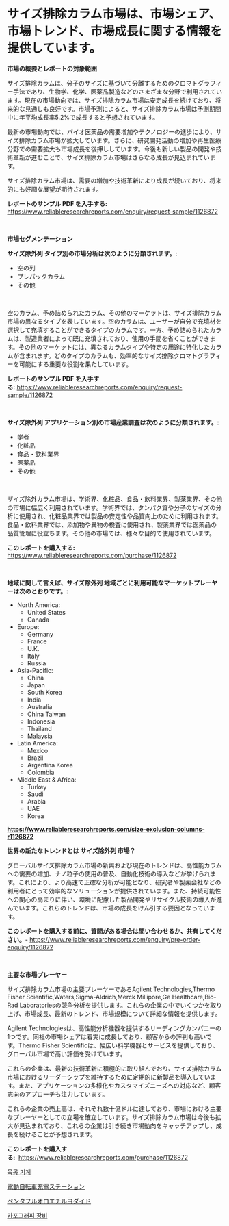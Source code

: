 <p><h1>サイズ排除カラム市場は、市場シェア、市場トレンド、市場成長に関する情報を提供しています。</h1></p><p><strong>市場の概要とレポートの対象範囲</strong></p>
<p><p>サイズ排除カラムは、分子のサイズに基づいて分離するためのクロマトグラフィー手法であり、生物学、化学、医薬品製造などのさまざまな分野で利用されています。現在の市場動向では、サイズ排除カラム市場は安定成長を続けており、将来的な見通しも良好です。市場予測によると、サイズ排除カラム市場は予測期間中に年平均成長率5.2%で成長すると予想されています。</p><p>最新の市場動向では、バイオ医薬品の需要増加やテクノロジーの進歩により、サイズ排除カラム市場が拡大しています。さらに、研究開発活動の増加や再生医療分野での需要拡大も市場成長を後押ししています。今後も新しい製品の開発や技術革新が進むことで、サイズ排除カラム市場はさらなる成長が見込まれています。</p><p>サイズ排除カラム市場は、需要の増加や技術革新により成長が続いており、将来的にも好調な展望が期待されます。</p></p>
<p><strong>レポートのサンプル PDF を入手する:</strong> <a href="https://www.reliableresearchreports.com/enquiry/request-sample/1126872">https://www.reliableresearchreports.com/enquiry/request-sample/1126872</a></p>
<p>&nbsp;</p>
<p><strong>市場セグメンテーション</strong></p>
<p><strong>サイズ除外列 タイプ別の市場分析は次のように分類されます。:</strong></p>
<p><ul><li>空の列</li><li>プレパックカラム</li><li>その他</li></ul></p>
<p>&nbsp;</p>
<p><p>空のカラム、予め詰められたカラム、その他のマーケットは、サイズ排除カラム市場の異なるタイプを表しています。空のカラムは、ユーザーが自分で充填材を選択して充填することができるタイプのカラムです。一方、予め詰められたカラムは、製造業者によって既に充填されており、使用の手間を省くことができます。その他のマーケットには、異なるカラムタイプや特定の用途に特化したカラムが含まれます。どのタイプのカラムも、効率的なサイズ排除クロマトグラフィーを可能にする重要な役割を果たしています。</p></p>
<p><strong>レポートのサンプル PDF を入手する:</strong>&nbsp;<a href="https://www.reliableresearchreports.com/enquiry/request-sample/1126872">https://www.reliableresearchreports.com/enquiry/request-sample/1126872</a></p>
<p>&nbsp;</p>
<p><strong> サイズ除外列 アプリケーション別の市場産業調査は次のように分類されます。:</strong></p>
<p><ul><li>学者</li><li>化粧品</li><li>食品・飲料業界</li><li>医薬品</li><li>その他</li></ul></p>
<p>&nbsp;</p>
<p><p>ザイズ除外カラム市場は、学術界、化粧品、食品・飲料業界、製薬業界、その他の市場に幅広く利用されています。学術界では、タンパク質や分子のサイズの分析に使用され、化粧品業界では製品の安定性や品質向上のために利用されます。食品・飲料業界では、添加物や異物の検査に使用され、製薬業界では医薬品の品質管理に役立ちます。その他の市場では、様々な目的で使用されています。</p></p>
<p><strong>このレポートを購入する:</strong>&nbsp; <a href="https://www.reliableresearchreports.com/purchase/1126872">https://www.reliableresearchreports.com/purchase/1126872</a></p>
<p>&nbsp;</p>
<p><strong>地域に関して言えば、サイズ除外列 地域ごとに利用可能なマーケットプレーヤーは次のとおりです。:</strong></p>
<p><ul>
    <li>
        North America:
        <ul>
            <li>United States</li>
            <li>Canada</li>
        </ul>
    </li>
    <li>
        Europe:
        <ul>
            <li>Germany</li>
            <li>France</li>
            <li>U.K.</li>
            <li>Italy</li>
            <li>Russia</li>
        </ul>
    </li>
    <li>
        Asia-Pacific:
        <ul>
            <li>China</li>
            <li>Japan</li>
            <li>South Korea</li>
            <li>India</li>
            <li>Australia</li>
            <li>China Taiwan</li>
            <li>Indonesia</li>
            <li>Thailand</li>
            <li>Malaysia</li>
        </ul>
    </li>
    <li>
        Latin America:
        <ul>
            <li>Mexico</li>
            <li>Brazil</li>
            <li>Argentina Korea</li>
            <li>Colombia</li>
        </ul>
    </li>
    <li>
        Middle East & Africa:
        <ul>
            <li>Turkey</li>
            <li>Saudi</li>
            <li>Arabia</li>
            <li>UAE</li>
            <li>Korea</li>
        </ul>
    </li>
    </ul></p>
<p><strong><a href="https://www.reliableresearchreports.com/size-exclusion-columns-r1126872">https://www.reliableresearchreports.com/size-exclusion-columns-r1126872</a></strong>&nbsp;</p>
<p><strong>世界の新たなトレンドとは サイズ除外列 市場？</strong></p>
<p><p>グローバルサイズ排除カラム市場の新興および現在のトレンドは、高性能カラムへの需要の増加、ナノ粒子の使用の普及、自動化技術の導入などが挙げられます。これにより、より高速で正確な分析が可能となり、研究者や製薬会社などの利用者にとって効率的なソリューションが提供されています。また、持続可能性への関心の高まりに伴い、環境に配慮した製品開発やリサイクル技術の導入が進んでいます。これらのトレンドは、市場の成長をけん引する要因となっています。</p></p>
<p><strong>このレポートを購入する前に、質問がある場合は問い合わせるか、共有してください。</strong>- <a href="https://www.reliableresearchreports.com/enquiry/pre-order-enquiry/1126872">https://www.reliableresearchreports.com/enquiry/pre-order-enquiry/1126872</a></p>
<p>&nbsp;</p>
<p><strong>主要な市場プレーヤー</strong></p>
<p><p>サイズ排除カラム市場の主要プレーヤーであるAgilent Technologies,Thermo Fisher Scientific,Waters,Sigma-Aldrich,Merck Millipore,Ge Healthcare,Bio-Rad Laboratoriesの競争分析を提供します。これらの企業の中でいくつかを取り上げ、市場成長、最新のトレンド、市場規模について詳細な情報を提供します。</p><p>Agilent Technologiesは、高性能分析機器を提供するリーディングカンパニーの1つです。同社の市場シェアは着実に成長しており、顧客からの評判も高いです。Thermo Fisher Scientificは、幅広い科学機器とサービスを提供しており、グローバル市場で高い評価を受けています。</p><p>これらの企業は、最新の技術革新に積極的に取り組んでおり、サイズ排除カラム市場におけるリーダーシップを維持するために定期的に新製品を導入しています。また、アプリケーションの多様化やカスタマイズニーズへの対応など、顧客志向のアプローチも注力しています。</p><p>これらの企業の売上高は、それぞれ数十億ドルに達しており、市場における主要なプレーヤーとしての立場を確立しています。サイズ排除カラム市場は今後も拡大が見込まれており、これらの企業は引き続き市場動向をキャッチアップし、成長を続けることが予想されます。</p></p>
<p><strong>このレポートを購入する:</strong>&nbsp;&nbsp;<a href="https://www.reliableresearchreports.com/purchase/1126872">https://www.reliableresearchreports.com/purchase/1126872</a></p>
<p><p><a href="https://medium.com/@evo032/%EB%AA%A9%EA%B3%B5%EA%B8%B0%EA%B3%84-%EC%8B%9C%EC%9E%A5-%EC%9D%B8%EC%82%AC%EC%9D%B4%ED%8A%B8-%EC%8B%9C%EC%9E%A5-%EB%8F%99%ED%96%A5-%EC%84%B1%EC%9E%A5-2024%EB%85%84%EB%B6%80%ED%84%B0-2031%EB%85%84%EA%B9%8C%EC%A7%80-%EC%98%88%EC%B8%A1-6c9b2a379c15">목공 기계</a></p><p><a href="https://medium.com/@myronobertrtys5475654/%E9%9B%BB%E5%8B%95%E8%87%AA%E8%BB%A2%E8%BB%8A%E3%81%AE%E5%85%85%E9%9B%BB%E3%82%B9%E3%83%86%E3%83%BC%E3%82%B7%E3%83%A7%E3%83%B3%E5%B8%82%E5%A0%B4%E3%81%AE%E6%B4%9E%E5%AF%9F-%E5%B8%82%E5%A0%B4%E5%8B%95%E5%90%91-%E6%88%90%E9%95%B7-2024%E5%B9%B4%E3%81%8B%E3%82%892031%E5%B9%B4%E3%81%BE%E3%81%A7%E3%81%AE%E4%BA%88%E6%B8%AC-9b88ecc5d4a5">電動自転車充電ステーション</a></p><p><a href="https://medium.com/@nairn_boy/%E3%83%9A%E3%83%B3%E3%82%BF%E3%83%95%E3%83%AB%E3%82%AA%E3%83%AD%E3%82%A8%E3%83%81%E3%83%AB%E3%83%A8%E3%82%A6%E3%83%89%E3%83%9E%E3%83%BC%E3%82%B1%E3%83%83%E3%83%88%E3%81%AF-%E5%B8%82%E5%A0%B4%E3%82%B7%E3%82%A7%E3%82%A2-%E3%82%B5%E3%82%A4%E3%82%BA-2031%E5%B9%B4%E3%81%BE%E3%81%A7%E3%81%AE%E4%BA%88%E6%B8%AC%E3%81%AB%E7%84%A6%E7%82%B9%E3%82%92%E5%BD%93%E3%81%A6%E3%81%A6%E3%81%84%E3%81%BE%E3%81%99-a0d392e9a34a">ペンタフルオロエチルヨダイド</a></p><p><a href="https://medium.com/@verniemorar2023/%EC%B9%B4%ED%94%84%EB%85%B8%EA%B7%B8%EB%9D%BC%ED%94%BC-%EC%9E%A5%EB%B9%84-%EC%8B%9C%EC%9E%A5-%EB%A9%94%ED%8A%B8%EB%A6%AD%EC%8A%A4%EC%9D%98-%ED%95%B4%EB%8F%85-%EC%8B%9C%EC%9E%A5-%EC%A0%90%EC%9C%A0%EC%9C%A8-%ED%8A%B8%EB%A0%8C%EB%93%9C-%EB%B0%8F-%EC%84%B1%EC%9E%A5-%ED%8C%A8%ED%84%B4-87d18d42a9b7">카포그래피 장비</a></p></p>